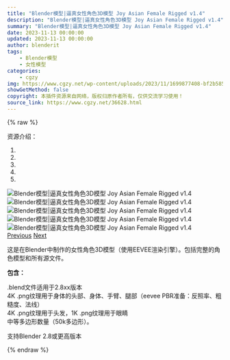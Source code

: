 ```yaml
---
title: "Blender模型|逼真女性角色3D模型 Joy Asian Female Rigged v1.4"
description: "Blender模型|逼真女性角色3D模型 Joy Asian Female Rigged v1.4"
summary: "Blender模型|逼真女性角色3D模型 Joy Asian Female Rigged v1.4"
date: 2023-11-13 00:00:00
updated: 2023-11-13 00:00:00
author: blenderit
tags: 
    - Blender模型
    - 女性模型
categories:
    - cgzy
img: https://www.cgzy.net/wp-content/uploads/2023/11/1699877408-bf2b585aaeb7a04.webp
showGetMethod: false
copyright: 本插件资源来自网络，版权归原作者所有，仅供交流学习使用！
source_link: https://www.cgzy.net/36628.html
---
```


{% raw %}
<div class="wp-block-pandastudio-title"><div class="title_style_01"><p>资源介绍：</p></div></div><div id="bootstrap-carousel-671058022" class="gallery carousel slide" data-ride="carousel">
				<!-- Indicators -->
				<ol class="carousel-indicators"><li data-target="#bootstrap-carousel-671058022" data-slide-to="0" class="active"><li data-target="#bootstrap-carousel-671058022" data-slide-to="1"><li data-target="#bootstrap-carousel-671058022" data-slide-to="2"><li data-target="#bootstrap-carousel-671058022" data-slide-to="3"><li data-target="#bootstrap-carousel-671058022" data-slide-to="4"></ol>
				<!-- Wrapper for slides -->
				<div class="carousel-inner" role="listbox"><div class="item active"><div class="img_wrapper"><img decoding="async" src="https://img.alicdn.com/imgextra/i3/717183932/O1CN0150PaHQ1euuE8M21jz_!!717183932.jpg" title="Blender模型|逼真女性角色3D模型 Joy Asian Female Rigged v1.4" alt="Blender模型|逼真女性角色3D模型 Joy Asian Female Rigged v1.4"></div></div><div class="item"><div class="img_wrapper"><img decoding="async" src="https://img.alicdn.com/imgextra/i3/717183932/O1CN01DgPu2a1euuE6gQ88a_!!717183932.jpg" title="Blender模型|逼真女性角色3D模型 Joy Asian Female Rigged v1.4" alt="Blender模型|逼真女性角色3D模型 Joy Asian Female Rigged v1.4"></div></div><div class="item"><div class="img_wrapper"><img decoding="async" src="https://img.alicdn.com/imgextra/i4/717183932/O1CN01oCA8fX1euuEBJlwX1_!!717183932.jpg" title="Blender模型|逼真女性角色3D模型 Joy Asian Female Rigged v1.4" alt="Blender模型|逼真女性角色3D模型 Joy Asian Female Rigged v1.4"></div></div><div class="item"><div class="img_wrapper"><img decoding="async" src="https://img.alicdn.com/imgextra/i2/717183932/O1CN019DQU711euuE7mfspM_!!717183932.jpg" title="Blender模型|逼真女性角色3D模型 Joy Asian Female Rigged v1.4" alt="Blender模型|逼真女性角色3D模型 Joy Asian Female Rigged v1.4"></div></div><div class="item"><div class="img_wrapper"><img decoding="async" src="https://img.alicdn.com/imgextra/i2/717183932/O1CN01Pvp3HP1euuE6gOBYb_!!717183932.jpg" title="Blender模型|逼真女性角色3D模型 Joy Asian Female Rigged v1.4" alt="Blender模型|逼真女性角色3D模型 Joy Asian Female Rigged v1.4"></div></div></div>
				<!-- Controls -->
				<a class="left carousel-control" href="#bootstrap-carousel-671058022" role="button" data-slide="prev"><i class="pandastudio-icons-left glyphicon-chevron-left"></i><span class="sr-only">Previous</span></a>
				<a class="right carousel-control" href="#bootstrap-carousel-671058022" role="button" data-slide="next"><i class="pandastudio-icons-right glyphicon-chevron-right"></i><span class="sr-only">Next</span></a>
			</div><p class="is-style-text-indent-2em">这是在Blender中制作的女性角色3D模型（使用EEVEE渲染引擎）。包括完整的角色模型和所有源文件。</p><p><strong>包含：</strong></p><p>.blend文件适用于2.8xx版本<br>4K .png纹理用于身体的头部、身体、手臂、腿部（eevee PBR准备：反照率、粗糙度、法线）<br>4K .png纹理用于头发，1K .png纹理用于眼睛<br>中等多边形数量（50k多边形）。</p><div class="wp-block-pandastudio-tips"><div class="tip success "><p>支持Blender 2.8或更高版本</p>
</div></div>
<div style="display: none">cgzy</div>
{% endraw %}